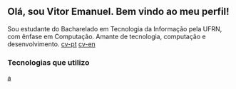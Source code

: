 ## Olá, sou Vitor Emanuel. Bem vindo ao meu perfil!
Sou estudante do Bacharelado em Tecnologia da Informação pela UFRN, com ênfase em Computação. Amante de tecnologia, computação e desenvolvimento.
[cv-pt](https://github.com/isVitorEmanuel/isVitorEmanuel/blob/main/cv-ptbr.pdf)
[cv-en](https://github.com/isVitorEmanuel/isVitorEmanuel/blob/main/cv-en.pdf)
### Tecnologias que utilizo


[a](https://img.shields.io/badge/C-00599C?style=for-the-badge&logo=c&logoColor=white)
